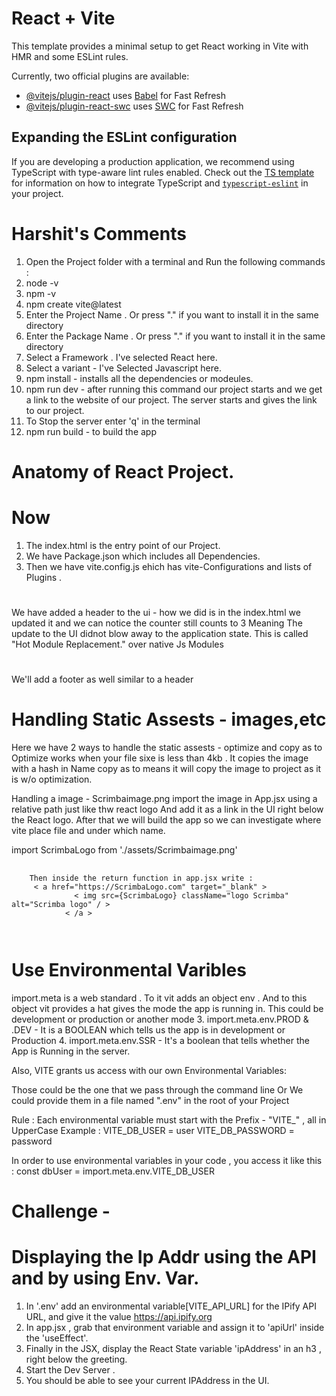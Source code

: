 # React + Vite

This template provides a minimal setup to get React working in Vite with HMR and some ESLint rules.

Currently, two official plugins are available:

- [@vitejs/plugin-react](https://github.com/vitejs/vite-plugin-react/blob/main/packages/plugin-react) uses [Babel](https://babeljs.io/) for Fast Refresh
- [@vitejs/plugin-react-swc](https://github.com/vitejs/vite-plugin-react/blob/main/packages/plugin-react-swc) uses [SWC](https://swc.rs/) for Fast Refresh

## Expanding the ESLint configuration

If you are developing a production application, we recommend using TypeScript with type-aware lint rules enabled. Check out the [TS template](https://github.com/vitejs/vite/tree/main/packages/create-vite/template-react-ts) for information on how to integrate TypeScript and [`typescript-eslint`](https://typescript-eslint.io) in your project.


# Harshit's Comments
1. Open the Project folder with a terminal and Run the following commands :
2. node -v
3. npm -v
4. npm create vite@latest
5. Enter the Project Name . Or press "." if you want to install it in the same directory
6. Enter the Package Name . Or press "." if you want to install it in the same directory
7. Select a Framework . I've selected React here.
8. Select a variant - I've Selected Javascript here.
9.  npm install - installs all the dependencies or modeules.
10.  npm run dev - after running this command our project starts and we get a link to the website of our  project. 
The server starts and gives the link to our project.
11. To Stop the server enter 'q' in the terminal 
12. npm run build - to build the app
 


# Anatomy of React Project.

# Now 
1. The index.html is the entry point of our Project.
2. We have Package.json which includes all Dependencies.
3. Then we have vite.config.js ehich has vite-Configurations and lists of Plugins .


#
We have added a header to the ui - how we did is in the index.html
we updated it and we can notice the counter still counts to 3
Meaning
The update to the UI didnot blow away to the  application state.
This is called "Hot Module Replacement." over native Js Modules


#
We'll add a footer as well similar to a header




# Handling Static Assests - images,etc

Here we have 2 ways to handle the static assests - optimize and copy as to
Optimize works when your file sixe is less than 4kb  . It copies the image with a hash in Name
copy as to means it will copy the image to project as it is w/o optimization.

Handling a image - Scrimbaimage.png
import the image in App.jsx using a relative path just like thw react logo 
And add it as a link in the UI right below the React logo.
After that we will build the app so we can investigate where vite place file and under which name.

import ScrimbaLogo from './assets/Scrimbaimage.png'

<pre>
    <code>
    Then inside the return function in app.jsx write :
     &lt a href="https://ScrimbaLogo.com" target="_blank" &gt
              &lt img src={ScrimbaLogo} className="logo Scrimba" alt="Scrimba logo" / &gt
            &lt /a &gt

    </code>
</pre>


# Use Environmental Varibles

import.meta is a web standard  . To it vit adds an object env . And to this object vit provides a  hat gives the mode the app is running in. This could be development or production or another mode
3. import.meta.env.PROD & .DEV - It is a BOOLEAN which tells us the app is in development or Production 
4. import.meta.env.SSR - It's a boolean that tells whether the App is Running in the server.


Also, VITE grants us access with our own Environmental Variables:

Those could be the one that we pass through the command line 
Or
We could provide them in a file named ".env" in the root of your Project

Rule : Each environmental variable must start with the Prefix - "VITE_" , all in UpperCase
Example : VITE_DB_USER = user
          VITE_DB_PASSWORD = password

In order to use environmental variables in your code , you access it like this :
            const dbUser = import.meta.env.VITE_DB_USER

 
# Challenge  -
# Displaying the Ip Addr using the API and by using Env. Var.

1. In '.env' add an environmental variable[VITE_API_URL] for the IPify API URL,
   and give  it the value https://api.ipify.org 
2. In app.jsx , grab that environment variable and assign it to 'apiUrl' inside the 'useEffect'.
3. Finally in the JSX, display the React State variable 'ipAddress' in an h3 , right below the greeting.
4. Start the Dev Server .
5. You should be able to see your current IPAddress in the UI.
 



